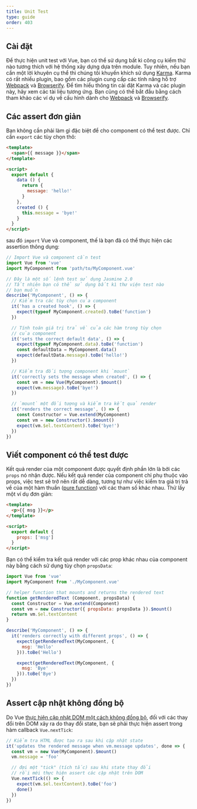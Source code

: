 ```yaml
---
title: Unit Test 
type: guide
order: 403
---
```


## Cài đặt

Để thực hiện unit test với Vue, bạn có thể sử dụng bất kì công cụ kiểm thử nào tương thích với hệ thống xây dựng dựa trên module. Tuy nhiên, nếu bạn cần một lời khuyên cụ thể thì chúng tôi khuyến khích sử dụng [Karma](http://karma-runner.github.io). Karma có rất nhiều plugin, bao gồm các plugin cung cấp các tính năng hỗ trợ [Webpack](https://github.com/webpack/karma-webpack) và [Browserify](https://github.com/Nikku/karma-browserify). Để tìm hiểu thông tin cài đặt Karma và các plugin này, hãy xem các tài liệu tương ứng. Bạn cũng có thể bắt đầu bằng cách tham khảo các ví dụ về cấu hình dành cho [Webpack](https://github.com/vuejs-templates/webpack/blob/master/template/test/unit/karma.conf.js) và [Browserify](https://github.com/vuejs-templates/browserify/blob/master/template/karma.conf.js).

## Các assert đơn giản

Bạn không cần phải làm gì đặc biệt để cho component có thể test được. Chỉ cần `export` các tùy chọn thô:

``` html
<template>
  <span>{{ message }}</span>
</template>

<script>
  export default {
    data () {
      return {
        message: 'hello!'
      }
    },
    created () {
      this.message = 'bye!'
    }
  }
</script>
```

sau đó `import` Vue và component, thế là bạn đã có thể thực hiện các assertion thông dụng:

``` js
// Import Vue và component cần test
import Vue from 'vue'
import MyComponent from 'path/to/MyComponent.vue'

// Đây là một số lệnh test sử dụng Jasmine 2.0
// Tất nhiên bạn có thể sử dụng bất kì thư viện test nào
// bạn muốn
describe('MyComponent', () => {
  // Kiểm tra các tùy chọn của component 
  it('has a created hook', () => {
    expect(typeof MyComponent.created).toBe('function')
  })

  // Tính toán giá trị trả về của các hàm trong tùy chọn
  // của component
  it('sets the correct default data', () => {
    expect(typeof MyComponent.data).toBe('function')
    const defaultData = MyComponent.data()
    expect(defaultData.message).toBe('hello!')
  })

  // Kiểm tra đối tượng component khi `mount`
  it('correctly sets the message when created', () => {
    const vm = new Vue(MyComponent).$mount()
    expect(vm.message).toBe('bye!')
  })

  // `mount` một đối tượng và kiểm tra kết quả render
  it('renders the correct message', () => {
    const Constructor = Vue.extend(MyComponent)
    const vm = new Constructor().$mount()
    expect(vm.$el.textContent).toBe('bye!')
  })
})
```

## Viết component có thể test được

Kết quả render của một component được quyết định phần lớn là bởi các `props` nó nhận được. Nếu kết quả render của component chỉ phụ thuộc vào props, việc test sẽ trở nên rất dễ dàng, tương tự như việc kiểm tra giá trị trả về của một hàm thuần ([pure function](https://en.wikipedia.org/wiki/Pure_function)) với các tham số khác nhau. Thử lấy một ví dụ đơn giản:

``` html
<template>
  <p>{{ msg }}</p>
</template>

<script>
  export default {
    props: ['msg']
  }
</script>
```

Bạn có thể kiểm tra kết quả render với các prop khác nhau của component này bằng cách sử dụng tùy chọn `propsData`:

``` js
import Vue from 'vue'
import MyComponent from './MyComponent.vue'

// helper function that mounts and returns the rendered text
function getRenderedText (Component, propsData) {
  const Constructor = Vue.extend(Component)
  const vm = new Constructor({ propsData: propsData }).$mount()
  return vm.$el.textContent
}

describe('MyComponent', () => {
  it('renders correctly with different props', () => {
    expect(getRenderedText(MyComponent, {
      msg: 'Hello'
    })).toBe('Hello')

    expect(getRenderedText(MyComponent, {
      msg: 'Bye'
    })).toBe('Bye')
  })
})
```

## Assert cập nhật không đồng bộ

Do Vue [thực hiện cập nhật DOM một cách không đồng bộ](reactivity.html#Async-Update-Queue), đối với các thay đổi trên DOM xảy ra do thay đổi state, bạn sẽ phải thực hiện assert trong hàm callback `Vue.nextTick`:

``` js
// Kiểm tra HTML được tạo ra sau khi cập nhật state
it('updates the rendered message when vm.message updates', done => {
  const vm = new Vue(MyComponent).$mount()
  vm.message = 'foo'

  // đợi một "tick" (tích tắc) sau khi state thay đổi
  // rồi mới thực hiện assert các cập nhật trên DOM
  Vue.nextTick(() => {
    expect(vm.$el.textContent).toBe('foo')
    done()
  })
})
```
